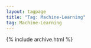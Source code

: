```yaml
---
layout: tagpage
title: "Tag: Machine-Learning"
tag: Machine-Learning
---
```


{% include archive.html %}
